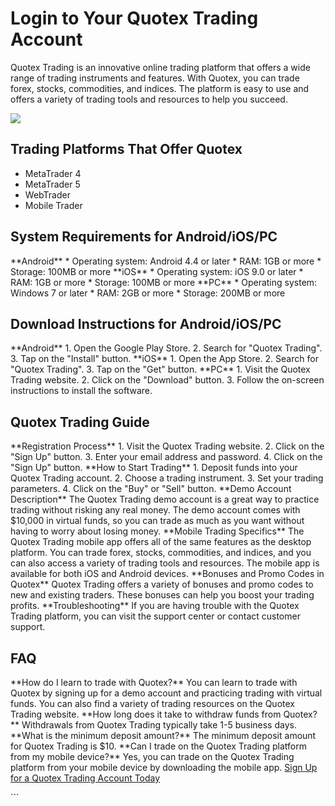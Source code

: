 # Login to Your Quotex Trading Account

Quotex Trading is an innovative online trading platform that offers a
wide range of trading instruments and features. With Quotex, you can
trade forex, stocks, commodities, and indices. The platform is easy to
use and offers a variety of trading tools and resources to help you
succeed.

[![](https://static.quotex.io/files/3_en/300_250.jpg)](https://traff.sbs/brokerqxlid)

## Trading Platforms That Offer Quotex

-   MetaTrader 4
-   MetaTrader 5
-   WebTrader
-   Mobile Trader

## System Requirements for Android/iOS/PC

\*\*Android\*\* \* Operating system: Android 4.4 or later \* RAM: 1GB or
more \* Storage: 100MB or more \*\*iOS\*\* \* Operating system: iOS 9.0
or later \* RAM: 1GB or more \* Storage: 100MB or more \*\*PC\*\* \*
Operating system: Windows 7 or later \* RAM: 2GB or more \* Storage:
200MB or more

## Download Instructions for Android/iOS/PC

\*\*Android\*\* 1. Open the Google Play Store. 2. Search for "Quotex
Trading". 3. Tap on the "Install" button. \*\*iOS\*\* 1. Open
the App Store. 2. Search for "Quotex Trading". 3. Tap on the
"Get" button. \*\*PC\*\* 1. Visit the Quotex Trading website. 2.
Click on the "Download" button. 3. Follow the on-screen
instructions to install the software.

## Quotex Trading Guide

\*\*Registration Process\*\* 1. Visit the Quotex Trading website. 2.
Click on the "Sign Up" button. 3. Enter your email address and
password. 4. Click on the "Sign Up" button. \*\*How to Start
Trading\*\* 1. Deposit funds into your Quotex Trading account. 2. Choose
a trading instrument. 3. Set your trading parameters. 4. Click on the
"Buy" or "Sell" button. \*\*Demo Account Description\*\* The
Quotex Trading demo account is a great way to practice trading without
risking any real money. The demo account comes with \$10,000 in virtual
funds, so you can trade as much as you want without having to worry
about losing money. \*\*Mobile Trading Specifics\*\* The Quotex Trading
mobile app offers all of the same features as the desktop platform. You
can trade forex, stocks, commodities, and indices, and you can also
access a variety of trading tools and resources. The mobile app is
available for both iOS and Android devices. \*\*Bonuses and Promo Codes
in Quotex\*\* Quotex Trading offers a variety of bonuses and promo codes
to new and existing traders. These bonuses can help you boost your
trading profits. \*\*Troubleshooting\*\* If you are having trouble with
the Quotex Trading platform, you can visit the support center or contact
customer support.

## FAQ

\*\*How do I learn to trade with Quotex?\*\* You can learn to trade with
Quotex by signing up for a demo account and practicing trading with
virtual funds. You can also find a variety of trading resources on the
Quotex Trading website. \*\*How long does it take to withdraw funds from
Quotex?\*\* Withdrawals from Quotex Trading typically take 1-5 business
days. \*\*What is the minimum deposit amount?\*\* The minimum deposit
amount for Quotex Trading is \$10. \*\*Can I trade on the Quotex Trading
platform from my mobile device?\*\* Yes, you can trade on the Quotex
Trading platform from your mobile device by downloading the mobile app.
[Sign Up for a Quotex Trading Account
Today](\%22https://traff.sbs/brokerqxsignup\%22)

\`\`\`

